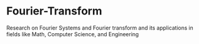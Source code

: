 # Fourier-Transform
Research on Fourier Systems and Fourier transform and its applications in fields like Math, Computer Science, and Engineering

